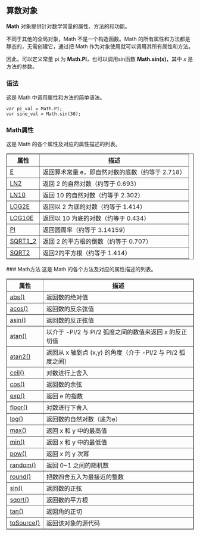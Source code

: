 ## 算数对象
**Math** 对象提供针对数学常量的属性、方法的和功能。

不同于其他的全局对象，Math 不是一个构造函数。Math 的所有属性和方法都是静态的，无需创建它，通过把 Math 作为对象使用就可以调用其所有属性和方法。

因此，可以定义常量 pi 为 **Math.PI**，也可以调用sin函数 **Math.sin(x)**，其中 *x* 是方法的参数。
### 语法
这是 Math 中调用属性和方法的简单语法。   

	var pi_val = Math.PI;
	var sine_val = Math.sin(30);

### Math属性
这是 Math 的各个属性及对应的属性描述的列表。 
<table border="1">
<tr>
<th>属性</th>
<th>描述</th>
</tr>
<tr>
<td><a href="http://www.tutorialspoint.com/javascript/math_e.htm">E</a></td>
<td>返回算术常量 e，即自然对数的底数（约等于 2.718）</td>
</tr>
<tr>
<td><a href="http://www.tutorialspoint.com/javascript/math_ln2.htm">LN2</a></td>
<td>返回 2 的自然对数（约等于 0.693）</td>
</tr>
<tr>
<td><a href="http://www.tutorialspoint.com/javascript/math_ln10.htm">LN10</a></td>
<td>返回 10 的自然对数（约等于 2.302）</td>
</tr>
<tr>
<td><a href="http://www.tutorialspoint.com/javascript/math_log2e.htm">LOG2E</a></td>
<td>返回以 2 为底的对数（约等于 1.414）</td>
</tr>
<tr>
<td><a href="http://www.tutorialspoint.com/javascript/math_log10e.htm">LOG10E</a></td>
<td>返回以 10 为底的对数（约等于 0.434）</td>
</tr>
<tr>
<td><a href="http://www.tutorialspoint.com/javascript/math_pi.htm">PI</a></td>
<td>返回圆周率（约等于 3.14159）</td>
</tr>
<tr>
<td><a href="http://www.tutorialspoint.com/javascript/math_sqrt1_2.htm">SQRT1_2</a></td>
<td>返回 2 的平方根的倒数（约等于 0.707）</td>
</tr>
<tr>
<td><a href="http://www.tutorialspoint.com/javascript/math_sqrt2.htm">SQRT2</a></td>
<td>返回2的平方根（约等于 1.414）</td>
</tr>
</table>
### Math方法
这是 Math 的各个方法及对应的属性描述的列表。
<table border="1">
<tr>
<th>属性</th>
<th>描述</th>
</tr>
<tr>
<td><a href="http://www.tutorialspoint.com/javascript/math_abs.htm">abs()</a></td>
<td>返回数的绝对值</td>
</tr>
<tr>
<td><a href="http://www.tutorialspoint.com/javascript/math_acos.htm">acos()</a></td>
<td>返回数的反余弦值</td>
</tr>
<tr>
<td><a href="http://www.tutorialspoint.com/javascript/math_asin.htm">asin()</a></td>
<td>返回数的反正弦值</td>
</tr>
<tr>
<td><a href="http://www.tutorialspoint.com/javascript/math_atan.htm">atan()</a></td>
<td>以介于 -PI/2 与 PI/2 弧度之间的数值来返回 x 的反正切值</td>
</tr>
<tr>
<td><a href="http://www.tutorialspoint.com/javascript/math_atan2.htm">atan2()</a></td>
<td>返回从 x 轴到点 (x,y) 的角度（介于 -PI/2 与 PI/2 弧度之间）</td>
</tr>
<tr>
<td><a href="http://www.tutorialspoint.com/javascript/math_atan.htm">ceil()</a></td>
<td>对数进行上舍入</td>
</tr>
<tr>
<td><a href="http://www.tutorialspoint.com/javascript/math_cos.htm">cos()</a></td>
<td>返回数的余弦</td>
</tr>
<tr>
<td><a href="http://www.tutorialspoint.com/javascript/math_exp.htm">exp()</a></td>
<td>返回 e 的指数</td>
</tr>
<tr>
<td><a href="http://www.tutorialspoint.com/javascript/math_floor.htm">floor()</a></td>
<td>对数进行下舍入</td>
</tr>
<tr>
<td><a href="http://www.tutorialspoint.com/javascript/math_log.htm">log()</a></td>
<td>返回数的自然对数（底为e）</td>
</tr>
<tr>
<td><a href="http://www.tutorialspoint.com/javascript/math_max.htm">max()</a></td>
<td>返回 x 和 y 中的最高值</td>
</tr>
<tr>
<td><a href="http://www.tutorialspoint.com/javascript/math_min.htm">min()</a></td>
<td>返回 x 和 y 中的最低值</td>
</tr>
<tr>
<td><a href="http://www.tutorialspoint.com/javascript/math_pow.htm">pow()</a></td>
<td>返回 x 的 y 次幂</td>
</tr>
<tr>
<td><a href="http://www.tutorialspoint.com/javascript/math_random.htm">random()</a></td>
<td>返回 0~1 之间的随机数</td>
</tr>
<tr>
<td><a href="http://www.tutorialspoint.com/javascript/math_round.htm">round()</a></td>
<td>把数四舍五入为最接近的整数</td>
</tr>
<tr>
<td><a href="http://www.tutorialspoint.com/javascript/math_sin.htm">sin()</a></td>
<td>返回数的正弦</td>
</tr>
<tr>
<td><a href="http://www.tutorialspoint.com/javascript/math_sqrt.htm">sqort()</a></td>
<td>返回数的平方根</td>
</tr>
<tr>
<td><a href="http://www.tutorialspoint.com/javascript/math_tan.htm">tan()</a></td>
<td>返回角的正切</td>
</tr>
<tr>
<td><a href="http://www.tutorialspoint.com/javascript/math_tosource.htm">toSource()</a></td>
<td>返回该对象的源代码</td>
</tr>
</table> 
